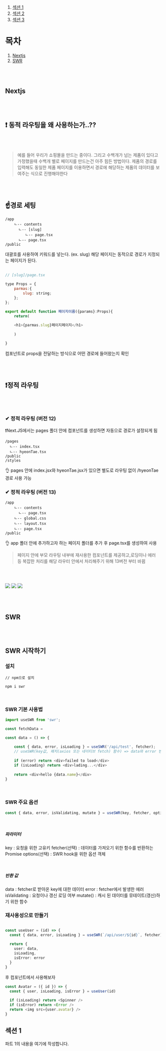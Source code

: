 1. [섹션 1](#section-1)
2. [섹션 2](#section-2)
3. [섹션 3](#section-3)



# 목차

1. [Nextjs](#section-1)
2. [SWR](#section-2)

<br/><br/>

## Nextjs

<br/><br/>

## ❗ 동적 라우팅을 왜 사용하는가..??

<br/><br/>
>예를 들어 우리가 쇼핑몰을 만드는 중이다. 그리고 수백개가 넘는 제품이 있다고 가정했을때 수백개 별로 페이지를 만드는건 아주 힘든 방법이다. 제품의 경로를 입력해도 동일한 제품 페이지를 이용하면서 경로에 해당하는 제품의 데이터를 보여주는 식으로 진행해야한다

<br/><br/>

## ☝️경로 세팅

```
/app
	ㄴ-- contents
	  ㄴ-- [slug]
      	 ㄴ-- page.tsx
      ㄴ-- page.tsx
/public
```


대괄호를 사용하여 키워드를 넣는다. (ex. slug) 해당 페이지는 동적으로 경로가 지정되는 페이지가 된다.
<br/>
<br/>

```javascript
// [slug]/page.tsx

type Props = {
	parmas:{
		slug: string;
	};
};

export default function 페이지이름({params}:Props){
	return(
  	
  	<h1>{parmas.slug}페이지페이지</h1>
    
    )

}

```
컴포넌트로 props을 전달하는 방식으로 어떤 경로에 들어왔는지 확인

<br/><br/>

## ❗정적 라우팅
<br/><br/>
### ✔ 정적 라우팅 (버전 12)

❗Next.JS에서는 pages 폴더 안에 컴포넌트를 생성하면 자동으로 경로가 설정되게 됨 
```
/pages
  ㄴ-- index.tsx
  ㄴ-- hyeonTae.tsx
/public
/styles
```

👌 pages 안에 index.jsx와 hyeonTae.jsx가 있으면 별도로 라우팅 없이 /hyeonTae 경로 사용 가능


### ✔ 정적 라우팅 (버전 13)
```
/app
	ㄴ-- contents
	  ㄴ-- page.tsx
	ㄴ-- global.css
	ㄴ-- layout.tsx
	ㄴ-- page.tsx
/public

```
👌 app 폴더 안에 추가하고자 하는 페이지 폴더를 추가 후 page.tsx를 생성하여 사용
<br/>

>페이지 안에 부모 라우팅 내부에 재사용한 컴포넌트를 제공하고,로딩이나 에러 등 복잡한 처리를 해당 라우터 안에서 처리해주기 위해 13버전 부터 바뀜

<br/><br/>


![](https://velog.velcdn.com/images/htkim97/post/f3dc0dfc-fe68-48dc-aa9c-b3a69c644336/image.png)
![](https://velog.velcdn.com/images/htkim97/post/4f8622ae-896d-4868-ba52-925b61fa7464/image.png)
![](https://velog.velcdn.com/images/htkim97/post/3f8e729a-6994-4929-beea-c44d98944fe8/image.png)


<br/><br/>

## SWR

<br/><br/>

## SWR 시작하기
### 설치

```console
// npm으로 설치

npm i swr

```
<br/>

### SWR 기본 사용법

```typescript
import useSWR from 'swr';

const fetchData = 

const data = () => {
  
	const { data, error, isLoading } = useSWR('/api/test', fetcher);
  	// useSWR(key값, 패치(axios 또는 네이티브 fetch) 함수) => data와 error 반환
  
  	if (error) return <div>failed to load</div>
  	if (isLoading) return <div>lading...</div>
  
  	return <div>hello {data.name}</div>
}

```
<br/>

### SWR 주요 옵션

```typescript
const { data, error, isValidating, mutate } = useSWR(key, fetcher, options)
```
<br/>

##### 파라미터
key : 요청을 위한 고유키
fetcher(선택) : 데이터를 가져오기 위한 함수를 반환하는 Promise
options(선택) : SWR hook을 위한 옵션 객체

<br/>

##### 반환 값
data : fetcher로 받아온 key에 대한 데이터
error : fetcher에서 발생한 에러
isValidating : 요청이나 갱신 로딩 여부
mutate() : 캐시 된 데이터를 뮤테이트(갱신)하기 위한 함수


### 재사용성으로 만들기

```typescript

const useUser = (id) => {
  const { data, error, isLoading } = useSWR(`/api/user/${id}`, fetcher)
 
  return {
    user: data,
    isLoading,
    isError: error
  }
}

```

후 컴포넌트에서 사용해보자

```typescript
const Avatar = ({ id }) => {
  const { user, isLoading, isError } = useUser(id)
 
  if (isLoading) return <Spinner />
  if (isError) return <Error />
  return <img src={user.avatar} />
}
```
## 섹션 1
파트 1의 내용을 여기에 작성합니다.
